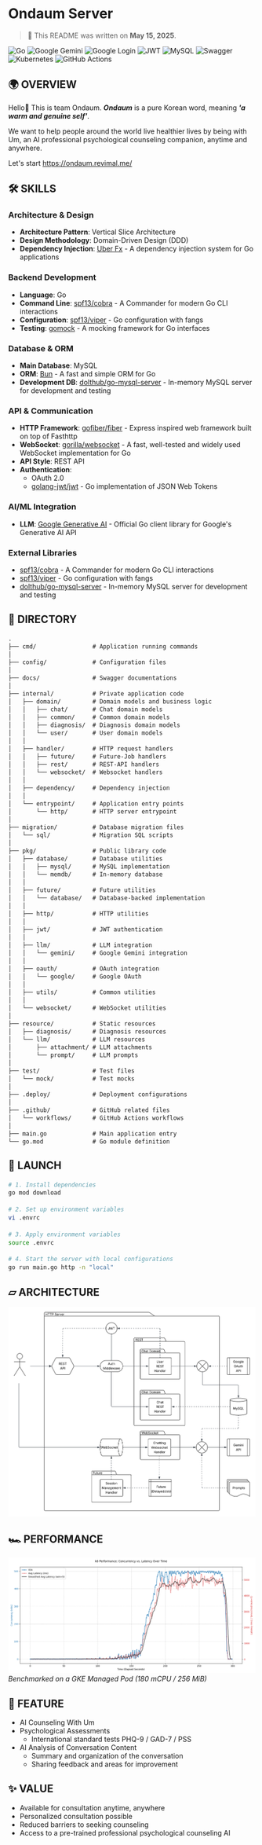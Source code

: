 # Ondaum Server

> 📅 This README was written on **May 15, 2025**.

![Go](https://img.shields.io/badge/go-%2300ADD8.svg?style=for-the-badge&logo=go&logoColor=white)
![Google Gemini](https://img.shields.io/badge/google%20gemini-8E75B2?style=for-the-badge&logo=google%20gemini&logoColor=white)
![Google Login](https://img.shields.io/badge/google-4285F4?style=for-the-badge&logo=google&logoColor=white)
![JWT](https://img.shields.io/badge/JWT-black?style=for-the-badge&logo=JSON%20web%20tokens)
![MySQL](https://img.shields.io/badge/mysql-4479A1.svg?style=for-the-badge&logo=mysql&logoColor=white)
![Swagger](https://img.shields.io/badge/-Swagger-%23Clojure?style=for-the-badge&logo=swagger&logoColor=white)
![Kubernetes](https://img.shields.io/badge/kubernetes-%23326ce5.svg?style=for-the-badge&logo=kubernetes&logoColor=white)
![GitHub Actions](https://img.shields.io/badge/github%20actions-%232671E5.svg?style=for-the-badge&logo=githubactions&logoColor=white)

## 🌍 OVERVIEW
Hello👋 This is team Ondaum. ***Ondaum*** is a pure Korean word, meaning ***'a warm and genuine self'***.

We want to help people around the world live healthier lives by being with Um, an AI professional psychological counseling companion, anytime and anywhere.

Let's start https://ondaum.revimal.me/

## 🛠 SKILLS

### Architecture & Design
- **Architecture Pattern**: Vertical Slice Architecture
- **Design Methodology**: Domain-Driven Design (DDD)
- **Dependency Injection**: [Uber Fx](https://github.com/uber-go/fx) - A dependency injection system for Go applications

### Backend Development
- **Language**: Go
- **Command Line**: [spf13/cobra](https://github.com/spf13/cobra) - A Commander for modern Go CLI interactions
- **Configuration**: [spf13/viper](https://github.com/spf13/viper) - Go configuration with fangs
- **Testing**: [gomock](https://github.com/golang/mock) - A mocking framework for Go interfaces

### Database & ORM
- **Main Database**: MySQL
- **ORM**: [Bun](https://github.com/uptrace/bun) - A fast and simple ORM for Go
- **Development DB**: [dolthub/go-mysql-server](https://github.com/dolthub/go-mysql-server) - In-memory MySQL server for development and testing

### API & Communication
- **HTTP Framework**: [gofiber/fiber](https://github.com/gofiber/fiber) - Express inspired web framework built on top of Fasthttp
- **WebSocket**: [gorilla/websocket](https://github.com/gorilla/websocket) - A fast, well-tested and widely used WebSocket implementation for Go
- **API Style**: REST API
- **Authentication**: 
  - OAuth 2.0
  - [golang-jwt/jwt](https://github.com/golang-jwt/jwt) - Go implementation of JSON Web Tokens

### AI/ML Integration
- **LLM**: [Google Generative AI](https://github.com/google/generative-ai-go) - Official Go client library for Google's Generative AI API

### External Libraries
- [spf13/cobra](https://github.com/spf13/cobra) - A Commander for modern Go CLI interactions
- [spf13/viper](https://github.com/spf13/viper) - Go configuration with fangs
- [dolthub/go-mysql-server](https://github.com/dolthub/go-mysql-server) - In-memory MySQL server for development and testing

## 📁 DIRECTORY

```
.
├── cmd/                # Application running commands
│
├── config/             # Configuration files
│
├── docs/               # Swagger documentations
│
├── internal/           # Private application code
│   ├── domain/         # Domain models and business logic
│   │   ├── chat/       # Chat domain models
│   │   ├── common/     # Common domain models
│   │   ├── diagnosis/  # Diagnosis domain models
│   │   └── user/       # User domain models
│   │
│   ├── handler/        # HTTP request handlers
│   │   ├── future/     # Future-Job handlers
│   │   ├── rest/       # REST-API handlers
│   │   └── websocket/  # Websocket handlers
│   │
│   ├── dependency/     # Dependency injection
│   │
│   └── entrypoint/     # Application entry points
│       └── http/       # HTTP server entrypoint
│
├── migration/          # Database migration files
│   └── sql/            # Migration SQL scripts
│
├── pkg/                # Public library code
│   ├── database/       # Database utilities
│   │   ├── mysql/      # MySQL implementation
│   │   └── memdb/      # In-memory database
│   │
│   ├── future/         # Future utilities
│   │   └── database/   # Database-backed implementation
│   │
│   ├── http/           # HTTP utilities
│   │
│   ├── jwt/            # JWT authentication
│   │
│   ├── llm/            # LLM integration
│   │   └── gemini/     # Google Gemini integration
│   │
│   ├── oauth/          # OAuth integration
│   │   └── google/     # Google OAuth
│   │
│   ├── utils/          # Common utilities
│   │
│   └── websocket/      # WebSocket utilities
│
├── resource/           # Static resources
│   ├── diagnosis/      # Diagnosis resources
│   └── llm/            # LLM resources
│       ├── attachment/ # LLM attachments
│       └── prompt/     # LLM prompts
│
├── test/               # Test files
│   └── mock/           # Test mocks
│
├── .deploy/            # Deployment configurations
│
├── .github/            # GitHub related files
│   └── workflows/      # GitHub Actions workflows
│
├── main.go             # Main application entry
└── go.mod              # Go module definition
```

## 🚀 LAUNCH

```bash
# 1. Install dependencies
go mod download

# 2. Set up environment variables
vi .envrc

# 3. Apply environment variables
source .envrc

# 4. Start the server with local configurations
go run main.go http -n "local"
```

## ⏥ ARCHITECTURE
![SERVER-ARCHITECTURE](https://raw.githubusercontent.com/solutionchallenge/.github/refs/heads/main/assets/images/Ondaum-Server.png)

## 🏎️ PERFORMANCE
![SERVER-PERFORMANCE](https://raw.githubusercontent.com/solutionchallenge/.github/refs/heads/main/assets/images/Ondaum-Performance.png)
_Benchmarked on a GKE Managed Pod (180 mCPU / 256 MiB)_

## 📱 FEATURE
- AI Counseling With Um
- Psychological Assessments
  - International standard tests PHQ-9 / GAD-7 / PSS 
- AI Analysis of Conversation Content
  - Summary and organization of the conversation
  - Sharing feedback and areas for improvement
    
## ✨ VALUE
- Available for consultation anytime, anywhere
- Personalized consultation possible
- Reduced barriers to seeking counseling
- Access to a pre-trained professional psychological counseling AI